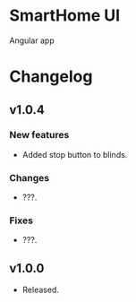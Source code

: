 SmartHome UI
===============

Angular app
# Changelog
## v1.0.4
### New features
- Added stop button to blinds.

### Changes
- ???.

### Fixes
- ???.

## v1.0.0
- Released.
